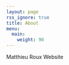 ```yaml
---
layout: page
rss_ignore: true
title: About
menu:
  main:
    weight: 90
---
```


Matthieu Roux Website


